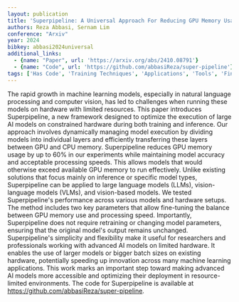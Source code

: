 ```yaml
---
layout: publication
title: 'Superpipeline: A Universal Approach For Reducing GPU Memory Usage In Large Models'
authors: Reza Abbasi, Sernam Lim
conference: "Arxiv"
year: 2024
bibkey: abbasi2024universal
additional_links:
  - {name: "Paper", url: 'https://arxiv.org/abs/2410.08791'}
  - {name: "Code", url: 'https://github.com/abbasiReza/super-pipeline'}
tags: ['Has Code', 'Training Techniques', 'Applications', 'Tools', 'Fine-Tuning', 'Multimodal Models', 'Pretraining Methods']
---
```

The rapid growth in machine learning models, especially in natural language
processing and computer vision, has led to challenges when running these models
on hardware with limited resources. This paper introduces Superpipeline, a new
framework designed to optimize the execution of large AI models on constrained
hardware during both training and inference. Our approach involves dynamically
managing model execution by dividing models into individual layers and
efficiently transferring these layers between GPU and CPU memory. Superpipeline
reduces GPU memory usage by up to 60% in our experiments while maintaining
model accuracy and acceptable processing speeds. This allows models that would
otherwise exceed available GPU memory to run effectively. Unlike existing
solutions that focus mainly on inference or specific model types, Superpipeline
can be applied to large language models (LLMs), vision-language models (VLMs),
and vision-based models. We tested Superpipeline's performance across various
models and hardware setups. The method includes two key parameters that allow
fine-tuning the balance between GPU memory use and processing speed.
Importantly, Superpipeline does not require retraining or changing model
parameters, ensuring that the original model's output remains unchanged.
Superpipeline's simplicity and flexibility make it useful for researchers and
professionals working with advanced AI models on limited hardware. It enables
the use of larger models or bigger batch sizes on existing hardware,
potentially speeding up innovation across many machine learning applications.
This work marks an important step toward making advanced AI models more
accessible and optimizing their deployment in resource-limited environments.
The code for Superpipeline is available at
https://github.com/abbasiReza/super-pipeline.
